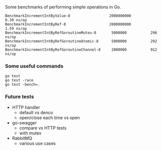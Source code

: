 Some benchmarks of performing simple operations in Go.

```
BenchmarkIncrementIntByValue-8                 	2000000000	         0.30 ns/op
BenchmarkIncrementIntByRef-8                   	2000000000	         1.59 ns/op
BenchmarkIncrementIntByRefGoroutineMutex-8     	 5000000	       296 ns/op
BenchmarkIncrementIntByRefGoroutineAtomic-8    	 5000000	       292 ns/op
BenchmarkIncrementIntByRefGoroutineChannel-8   	 2000000	       912 ns/op
```

### Some useful commands

```
go test
go test -race
go test -bench=.
```

### Future tests

- HTTP handler
  - default vs denco
  - open/close each time vs open
- go-swagger
  - compare vs HTTP tests
  - with mutex
- RabbitMQ
  - various use cases
